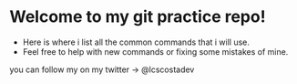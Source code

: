 # Welcome to my git practice repo!
- Here is where i list all the common commands that i will use.
- Feel free to help with new commands or fixing some mistakes of mine.

you can follow my on my twitter -> @lcscostadev
